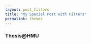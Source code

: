 ```yaml
---
layout: post_filters
title: "My Special Post with Filters"
permalink: theses
---
```


### Thesis@HMU
